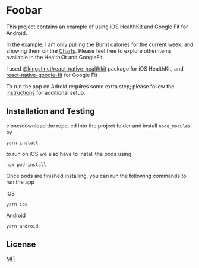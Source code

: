 # Foobar

This project contains an example of using iOS HealthKit and Google Fit for Android.

In the example, I am only pulling the Burnt calories for the current week, and showing them on the [Charts](https://www.npmjs.com/package/react-native-gifted-charts). Please feel free to explore other items available in the HealthKit and GoogleFit.

I used [@kingstinct/react-native-healthkit](https://www.npmjs.com/package/@kingstinct/react-native-healthkit) package for iOS HealthKit,
and [react-native-google-fit](https://www.npmjs.com/package/react-native-google-fit) for Google Fit



To run the app on Adroid requires some extra step; please follow the [instructions](https://github.com/StasDoskalenko/react-native-google-fit/blob/HEAD/docs/INSTALLATION.md#demo-walkthrough-development-setup) for additional setup.





## Installation and Testing

clone/download the repo.
cd into the project folder and install `node_modules` by 
```
yarn install
```

to run on iOS we also have to install the pods using 
```
npx pod-install
``` 

Once pods are finished installing, you can run the following commands to run the app

iOS
```
yarn ios
```
Android
```
yarn android
```

## License
[MIT](https://github.com/husnaintahir/ios-healthkit-googlefit-example/blob/main/LICENSE)